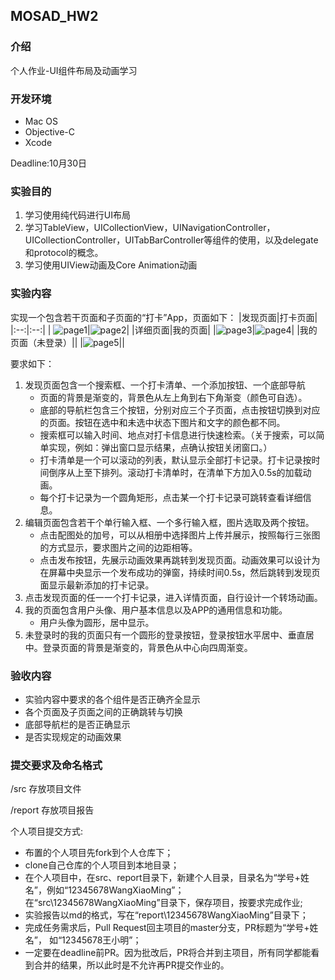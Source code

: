 ##  MOSAD_HW2
### 介绍
个人作业-UI组件布局及动画学习
### 开发环境
* Mac OS
* Objective-C
* Xcode

Deadline:10月30日

### 实验目的
1. 学习使用纯代码进行UI布局
2. 学习TableView，UICollectionView，UINavigationController，UICollectionController，UITabBarController等组件的使用，以及delegate和protocol的概念。
3. 学习使用UIView动画及Core Animation动画
### 实验内容
实现一个包含若干页面和子页面的“打卡”App，页面如下：
|发现页面|打卡页面|
|:--:|:--:|
| ![page1](./img/1.jpg)|![page2](./img/2.jpg)|
|详细页面|我的页面|
|![page3](./img/3.jpg)|![page4](./img/4.jpg)|
|我的页面（未登录）||
|![page5](./img/5.jpg)||

要求如下：
1. 发现页面包含一个搜索框、一个打卡清单、一个添加按钮、一个底部导航
   - 页面的背景是渐变的，背景色从左上角到右下角渐变（颜色可自选）。
   - 底部的导航栏包含三个按钮，分别对应三个子页面，点击按钮切换到对应的页面。按钮在选中和未选中状态下图片和文字的颜色都不同。
   - 搜索框可以输入时间、地点对打卡信息进行快速检索。（关于搜索，可以简单实现，例如：弹出窗口显示结果，点确认按钮关闭窗口。）
   - 打卡清单是一个可以滚动的列表，默认显示全部打卡记录。打卡记录按时间倒序从上至下排列。滚动打卡清单时，在清单下方加入0.5s的加载动画。
   - 每个打卡记录为一个圆角矩形，点击某一个打卡记录可跳转查看详细信息。
2. 编辑页面包含若干个单行输入框、一个多行输入框，图片选取及两个按钮。
   - 点击配图处的加号，可以从相册中选择图片上传并展示，按照每行三张图的方式显示，要求图片之间的边距相等。
   - 点击发布按钮，先展示动画效果再跳转到发现页面。动画效果可以设计为在屏幕中央显示一个发布成功的弹窗，持续时间0.5s，然后跳转到发现页面显示最新添加的打卡记录。
3. 点击发现页面的任一一个打卡记录，进入详情页面，自行设计一个转场动画。
4. 我的页面包含用户头像、用户基本信息以及APP的通用信息和功能。
   - 用户头像为圆形，居中显示。
5. 未登录时的我的页面只有一个圆形的登录按钮，登录按钮水平居中、垂直居中。登录页面的背景是渐变的，背景色从中心向四周渐变。

### 验收内容
- 实验内容中要求的各个组件是否正确齐全显示
- 各个页面及子页面之间的正确跳转与切换
- 底部导航栏的是否正确显示
- 是否实现规定的动画效果

### 提交要求及命名格式

/src 存放项目文件

/report 存放项目报告

个人项目提交方式:

- 布置的个人项目先fork到个人仓库下；
- clone自己仓库的个人项目到本地目录；
- 在个人项目中，在src、report目录下，新建个人目录，目录名为“学号+姓名”，例如“12345678WangXiaoMing”；
在“src\12345678WangXiaoMing”目录下，保存项目，按要求完成作业;
- 实验报告以md的格式，写在“report\12345678WangXiaoMing”目录下；
- 完成任务需求后，Pull Request回主项目的master分支，PR标题为“学号+姓名”， 如“12345678王小明”；
- 一定要在deadline前PR。因为批改后，PR将合并到主项目，所有同学都能看到合并的结果，所以此时是不允许再PR提交作业的。